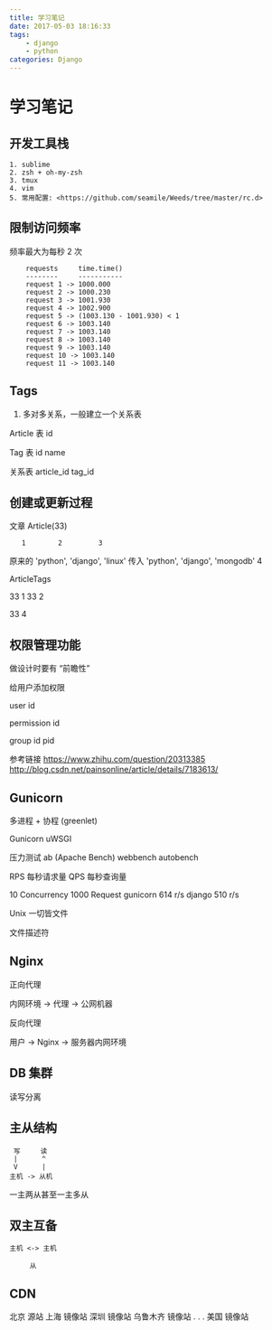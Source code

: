 ```yaml
---
title: 学习笔记
date: 2017-05-03 18:16:33
tags: 
	- django
	- python
categories: Django
---
```


学习笔记
========

开发工具栈
----------
    1. sublime
    2. zsh + oh-my-zsh
    3. tmux
    4. vim
    5. 常用配置: <https://github.com/seamile/Weeds/tree/master/rc.d>


限制访问频率
------------

频率最大为每秒 2 次

        requests     time.time()
        --------     -----------
        request 1 -> 1000.000
        request 2 -> 1000.230
        request 3 -> 1001.930
        request 4 -> 1002.900
        request 5 -> (1003.130 - 1001.930) < 1
        request 6 -> 1003.140
        request 7 -> 1003.140
        request 8 -> 1003.140
        request 9 -> 1003.140
        request 10 -> 1003.140
        request 11 -> 1003.140


Tags
----

1. 多对多关系，一般建立一个关系表

Article 表
    id

Tag 表
    id
    name

关系表
    article_id
    tag_id


创建或更新过程
------------

文章 Article(33)

       1        2         3
原来的 'python', 'django', 'linux'
传入   'python', 'django',          'mongodb'
                                    4

ArticleTags

33 1
33 2

33 4



权限管理功能
------------

做设计时要有 “前瞻性”

给用户添加权限



user
    id

permission
    id

group
    id
    pid

参考链接
<https://www.zhihu.com/question/20313385>
<http://blog.csdn.net/painsonline/article/details/7183613/>


Gunicorn
--------

多进程 + 协程 (greenlet)

Gunicorn
uWSGI


压力测试
ab (Apache Bench)
webbench
autobench

RPS 每秒请求量
QPS 每秒查询量


10 Concurrency  1000 Request
gunicorn 614 r/s
django   510 r/s

Unix 一切皆文件

文件描述符


Nginx
-----

正向代理

内网环境 -> 代理 -> 公网机器


反向代理

用户 -> Nginx -> 服务器内网环境



DB 集群
--------

读写分离

主从结构
-------
     写     读
     |      ^
     V      |
    主机 -> 从机

一主两从甚至一主多从

双主互备
-------
    主机 <-> 主机
    
         从



CDN
----
北京    源站
上海    镜像站
深圳    镜像站
乌鲁木齐 镜像站
 .
 .
 .
美国    镜像站
